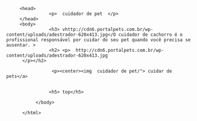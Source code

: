 <!DOCTYPE html>
<html>
          
         <head>
                    <p>  cuidador de pet  </p>
         </head>
         <body>
                    <h3> vhttp://cdn6.portalpets.com.br/wp-content/uploads/adestrador-620x413.jpg</O cuidador de cachorro é o profissional responsável por cuidar do seu pet quando você precisa se ausentar. >
                    <h2> <p>  http://cdn6.portalpets.com.br/wp-content/uploads/adestrador-620x413.jpg
          </p></h2>
                             
                     <p><center><img  cuidador de pet/"> cuidar de pets</a>
             
           
                    <h5> top</h5>
              
               </body>
          
          </html>
